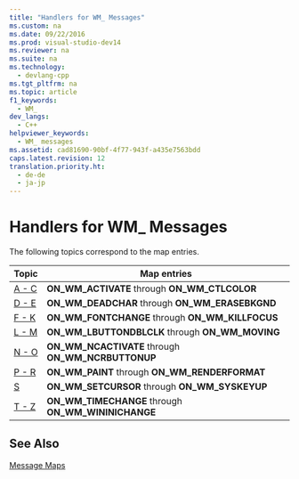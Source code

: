 ```yaml
---
title: "Handlers for WM_ Messages"
ms.custom: na
ms.date: 09/22/2016
ms.prod: visual-studio-dev14
ms.reviewer: na
ms.suite: na
ms.technology: 
  - devlang-cpp
ms.tgt_pltfrm: na
ms.topic: article
f1_keywords: 
  - WM_
dev_langs: 
  - C++
helpviewer_keywords: 
  - WM_ messages
ms.assetid: cad81690-90bf-4f77-943f-a435e7563bdd
caps.latest.revision: 12
translation.priority.ht: 
  - de-de
  - ja-jp
---
```

# Handlers for WM_ Messages
The following topics correspond to the map entries.  
  
|Topic|Map entries|  
|-----------|-----------------|  
|[A - C](../vs140/wm_-message-handlers--a---c.md)|**ON_WM_ACTIVATE** through **ON_WM_CTLCOLOR**|  
|[D - E](../vs140/wm_-message-handlers--d---e.md)|**ON_WM_DEADCHAR** through **ON_WM_ERASEBKGND**|  
|[F - K](../vs140/wm_-message-handlers--f---k.md)|**ON_WM_FONTCHANGE** through **ON_WM_KILLFOCUS**|  
|[L - M](../vs140/wm_-message-handlers--l---m.md)|**ON_WM_LBUTTONDBLCLK** through **ON_WM_MOVING**|  
|[N - O](../vs140/wm_-message-handlers--n---o.md)|**ON_WM_NCACTIVATE** through **ON_WM_NCRBUTTONUP**|  
|[P - R](../vs140/wm_-messages--p---r.md)|**ON_WM_PAINT** through **ON_WM_RENDERFORMAT**|  
|[S](../vs140/wm_-messages--s.md)|**ON_WM_SETCURSOR** through **ON_WM_SYSKEYUP**|  
|[T - Z](../vs140/wm_-messages--t---z.md)|**ON_WM_TIMECHANGE** through **ON_WM_WININICHANGE**|  
  
## See Also  
 [Message Maps](../vs140/message-maps--mfc-.md)